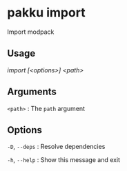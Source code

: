 # pakku import

Import modpack

## Usage

<snippet id="snippet-cmd">

<var name="cmd">import</var>
<var name="params">[&lt;options&gt;] &lt;path&gt;</var>
<include from="_template_cmd.md" element-id="template-cmd"/>

</snippet>

## Arguments

<snippet id="snippet-args">

`<path>`
: The `path` argument

</snippet>

## Options

<snippet id="snippet-options-all">

<snippet id="snippet-options">

`-D`, `--deps`
: Resolve dependencies

</snippet>

`-h`, `--help`
: Show this message and exit

</snippet>
